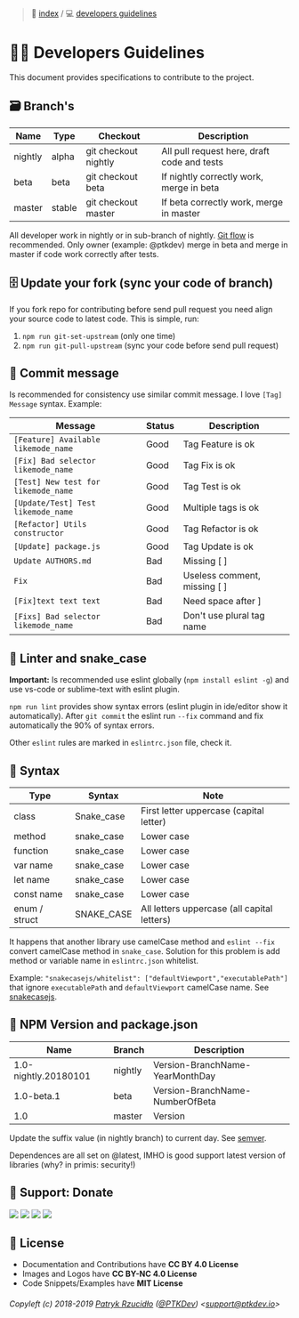 > 📌 [index](../../README.md) / 💻 [developers guidelines](README.md)

# 👨‍💻 Developers Guidelines

This document provides specifications to contribute to the project.

## 🗃 Branch's

| Name      | Type     | Checkout               | Description                                   |
| ---       | ---      | ---                    | ---                                           |
| nightly   | alpha    | git checkout nightly   | All pull request here, draft code and tests   |
| beta      | beta     | git checkout beta      | If nightly correctly work, merge in beta      |
| master    | stable   | git checkout master    | If beta correctly work, merge in master       |

All developer work in nightly or in sub-branch of nightly. [Git flow](https://www.google.com/search?q=git+flow&oq=git+flow) is recommended. Only owner (example: @ptkdev) merge in beta and merge in master if code work correctly after tests.

## 🗄 Update your fork (sync your code of branch)
If you fork repo for contributing before send pull request you need align your source code to latest code. This is simple, run:
1. `npm run git-set-upstream` (only one time)
2. `npm run git-pull-upstream` (sync your code before send pull request)

## 🚩 Commit message
Is recommended for consistency use similar commit message. I love `[Tag] Message` syntax. Example:

| Message                               | Status  | Description                   |
| ---                                   | ---     | ---                           |
| `[Feature] Available likemode_name`   | Good    | Tag Feature is ok             |
| `[Fix] Bad selector likemode_name`    | Good    | Tag Fix is ok                 |
| `[Test] New test for likemode_name`   | Good    | Tag Test is ok                |
| `[Update/Test] Test likemode_name`    | Good    | Multiple tags is ok           |
| `[Refactor] Utils constructor`        | Good    | Tag Refactor is ok            |
| `[Update] package.js`                 | Good    | Tag Update is ok              |
| `Update AUTHORS.md`                   | Bad     | Missing [ ]                   |
| `Fix`                                 | Bad     | Useless comment, missing [ ]  |
| `[Fix]text text text`                 | Bad     | Need space after ]            |
| `[Fixs] Bad selector likemode_name`   | Bad     | Don't use plural tag name     |

## 🐍 Linter and snake_case
**Important:** Is recommended use eslint globally (`npm install eslint -g`) and use vs-code or sublime-text with eslint plugin.

`npm run lint` provides show syntax errors (eslint plugin in ide/editor show it automatically). After `git commit` the eslint run `--fix` command and fix automatically the 90% of syntax errors.

Other `eslint` rules are marked in `eslintrc.json` file, check it.

## 🐝 Syntax

| Type          | Syntax                 | Note                                          |
| ---           | ---                    | ---                                           |
| class         | Snake_case             | First letter uppercase (capital letter)       |
| method        | snake_case             | Lower case                                    |
| function      | snake_case             | Lower case                                    |
| var name      | snake_case             | Lower case                                    |
| let name      | snake_case             | Lower case                                    |
| const name    | snake_case             | Lower case                                    |
| enum / struct | SNAKE_CASE             | All letters uppercase (all capital letters)   |

It happens that another library use camelCase method and `eslint --fix` convert camelCase method in `snake_case`. Solution for this problem is add method or variable name in `eslintrc.json` whitelist.

Example:
`"snakecasejs/whitelist": ["defaultViewport","executablePath"]` that ignore `executablePath` and `defaultViewport` camelCase name. See [snakecasejs](https://github.com/ptkdev/eslint-plugin-snakecasejs).

## 🍄 NPM Version and package.json

| Name                  | Branch     | Description                      |
| ---                   | ---        |  ---                             |
| 1.0-nightly.20180101  | nightly    | Version-BranchName-YearMonthDay  |
| 1.0-beta.1            | beta       | Version-BranchName-NumberOfBeta  |
| 1.0                   | master     | Version                          |

Update the suffix value (in nightly branch) to current day. See [semver](https://semver.npmjs.com/).

Dependences are all set on @latest, IMHO is good support latest version of libraries (why? in primis: security!)

## 🎁 Support: Donate
[![](https://img.shields.io/badge/donate-paypal-005EA6.svg)](http://paypal.ptkdev.io) [![](https://img.shields.io/badge/donate-patreon-F87668.svg)](http://patreon.ptkdev.io) [![](https://img.shields.io/badge/donate-opencollective-5DA4F9.svg)](http://opencollective.ptkdev.io) [![](https://img.shields.io/badge/buy%20me-coffee-4B788C.svg)](http://coffee.ptkdev.io)

## 💫 License
* Documentation and Contributions have **CC BY 4.0 License**
* Images and Logos have **CC BY-NC 4.0 License**
* Code Snippets/Examples have **MIT License**

###### Copyleft (c) 2018-2019 [Patryk Rzucidło](https://ptk.dev) ([@PTKDev](https://twitter.com/ptkdev)) <[support@ptkdev.io](mailto:support@ptkdev.io)>